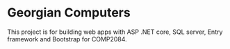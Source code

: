 ﻿<h1>Georgian Computers</h1>

<p>This project is for building web apps with ASP .NET core, SQL server, Entry framework and Bootstrap for COMP2084.</p>